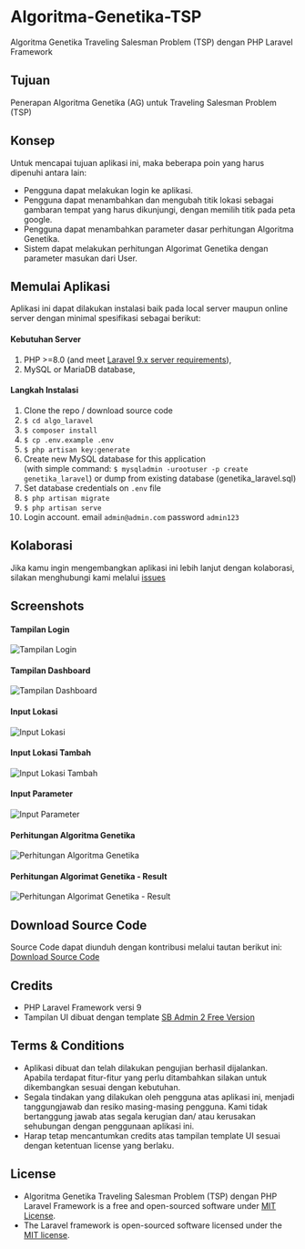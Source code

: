 # Algoritma-Genetika-TSP
Algoritma Genetika Traveling Salesman Problem (TSP) dengan PHP Laravel Framework

## Tujuan
Penerapan Algoritma Genetika (AG) untuk Traveling Salesman Problem (TSP)

## Konsep
Untuk mencapai tujuan aplikasi ini, maka beberapa poin yang harus dipenuhi antara lain:

- Pengguna dapat melakukan login ke aplikasi.
- Pengguna dapat menambahkan dan mengubah titik lokasi sebagai gambaran tempat yang harus dikunjungi, dengan memilih titik pada peta google.
- Pengguna dapat menambahkan parameter dasar perhitungan Algoritma Genetika.
- Sistem dapat melakukan perhitungan Algorimat Genetika dengan parameter masukan dari User.

## Memulai Aplikasi
Aplikasi ini dapat dilakukan instalasi baik pada local server maupun online server dengan minimal spesifikasi sebagai berikut:

#### Kebutuhan Server
1. PHP >=8.0 (and meet [Laravel 9.x server requirements](https://laravel.com/docs/9.x/deployment#server-requirements)),
2. MySQL or MariaDB database,

#### Langkah Instalasi

1. Clone the repo / download source code
2. `$ cd algo_laravel`
3. `$ composer install`
4. `$ cp .env.example .env`
5. `$ php artisan key:generate`
6. Create new MySQL database for this application  
(with simple command: `$ mysqladmin -urootuser -p create genetika_laravel`)
or dump from existing database (genetika_laravel.sql)
7. Set database credentials on `.env` file
8. `$ php artisan migrate`
9. `$ php artisan serve`
10. Login account. email `admin@admin.com` password `admin123`

## Kolaborasi
Jika kamu ingin mengembangkan aplikasi ini lebih lanjut dengan kolaborasi, silakan menghubungi kami melalui [issues](https://github.com/kulikode-dev/Algoritma-Genetika-TSP/issues)

## Screenshots
#### Tampilan Login
![Tampilan Login](https://github.com/kulikode-dev/Algoritma-Genetika-TSP/blob/main/images/1.%20Login%20Page.png)

#### Tampilan Dashboard
![Tampilan Dashboard](https://github.com/kulikode-dev/Algoritma-Genetika-TSP/blob/main/images/2.%20Dashboard.png)

#### Input Lokasi
![Input Lokasi](https://github.com/kulikode-dev/Algoritma-Genetika-TSP/blob/main/images/3.%20Input%20Lokasi%20Index.png)

#### Input Lokasi Tambah
![Input Lokasi Tambah](https://github.com/kulikode-dev/Algoritma-Genetika-TSP/blob/main/images/4.%20Input%20Lokasi%20Tambah.png)

#### Input Parameter
![Input Parameter](https://github.com/kulikode-dev/Algoritma-Genetika-TSP/blob/main/images/5.%20Input%20Parameter.png)

#### Perhitungan Algoritma Genetika
![Perhitungan Algoritma Genetika](https://github.com/kulikode-dev/Algoritma-Genetika-TSP/blob/main/images/6.%20Perhitungan%20AG.png)

#### Perhitungan Algorimat Genetika - Result
![Perhitungan Algorimat Genetika - Result](https://github.com/kulikode-dev/Algoritma-Genetika-TSP/blob/main/images/7.%20Perhitungan%20AG%20Result.png)

## Download Source Code
Source Code dapat diunduh dengan kontribusi melalui tautan berikut ini: [Download Source Code](https://produk.mayar.link/catalog/algoritma-genetika-traveling-salesman-problem-tsp-dengan-php-laravel-framework)

## Credits
- PHP Laravel Framework versi 9
- Tampilan UI dibuat dengan template [SB Admin 2 Free Version](https://startbootstrap.com/theme/sb-admin-2)

## Terms & Conditions
- Aplikasi dibuat dan telah dilakukan pengujian berhasil dijalankan. Apabila terdapat fitur-fitur yang perlu ditambahkan silakan untuk dikembangkan sesuai dengan kebutuhan. 
- Segala tindakan yang dilakukan oleh pengguna atas aplikasi ini, menjadi tanggungjawab dan resiko masing-masing pengguna. Kami tidak bertanggung jawab atas segala kerugian dan/ atau kerusakan sehubungan dengan penggunaan aplikasi ini. 
- Harap tetap mencantumkan credits atas tampilan template UI sesuai dengan ketentuan license yang berlaku.

## License
- Algoritma Genetika Traveling Salesman Problem (TSP) dengan PHP Laravel Framework is a free and open-sourced software under [MIT License](https://opensource.org/licenses/MIT).
- The Laravel framework is open-sourced software licensed under the [MIT license](https://opensource.org/licenses/MIT).
